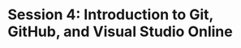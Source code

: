 Session 4: Introduction to Git, GitHub, and Visual Studio Online
================================================================

